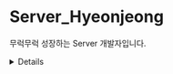 # Server_Hyeonjeong
무럭무럭 성장하는 Server 개발자입니다.

<details> 
 # 1차세미나
  <div markdown="1">
   # 필수 과제 1-1
> 로그인 페이지 만들기
> (SignInActivity)

<img width="397" alt="1" src="https://user-images.githubusercontent.com/81394850/162618531-506ff87d-1ee9-4193-903f-975cf141c1b0.png">


**1. 아이디, 비밀번호 모두 입력 되어있을 경우만 Activity 이동**
```kotlin
//로그인 버튼 클릭시  
binding.btnLogin.setOnClickListener {  
  if(etid.text.toString().isNotBlank() && etpw.text.toString().isNotBlank()){//값이 있는 경우  
  Toast.makeText(this,"로그인 성공",Toast.LENGTH_SHORT).show()  
        val intent = Intent(this,HomeActivity::class.java)  
        startActivity(intent)  
    }else {  
        Toast.makeText(this,"아이디/비밀번호를 확인해주세요",Toast.LENGTH_SHORT).show()  
    }  
}
```
➡️ 로그인 버튼 클릭시
`isNotBlank` : 비어있거나 공백이 아닌 경우 true 반환
- `Toast` 메시지를 통해 '로그인 성공' 출력하기
- `Intent` 객체를 통해 HomeActivity로 이동하기

<img width="422" alt="2" src="https://user-images.githubusercontent.com/81394850/162618590-bc3b874a-ca25-4e94-9d09-a59994c30f11.png">


**2. 비밀번호 입력 내용 가리기**
`android:inputType="textPassword"` 를 통해 입력한 비밀번호를 가리도록 설정하기

**3. 미리보기 글씨 설정**
`android:hint="비밀번호를 입력해주세요."` 로 입력 전 미리보기 내용을 설정해준다.

**4. 회원가입 버튼 클릭시 SignUpActivity로 이동**
```kotlin
//회원가입 버튼 클릭시  
binding.btnSignup.setOnClickListener {  
  val intent = Intent(this,SignUpActivity::class.java)  
  startActivity(intent)
}
```
<img width="430" alt="3" src="https://user-images.githubusercontent.com/81394850/162618624-f4b0083d-0b17-4f33-9382-b2ec82a444ad.png">


`Intent(context, 호출할 액티비티::class.java)` 
-> 회원가입 Activity 호출하여 이동하기

# 필수과제 1-2

> 회원가입 페이지 만들기
> (SignUpActivity)


**1. 모두 입력된 경우만 회원가입 완료 클릭시 Activity 이동**

```kotlin
private fun signup(){  
    if(binding.etSignupId.text.toString().isNotBlank() && binding.etSignupName.text.toString().isNotBlank() && binding.etSignupPw.text.toString().isNotEmpty()){  
        Toast.makeText(this,"회원가입성공", Toast.LENGTH_SHORT).show()
        finish()
}

override fun finish() {  
    super.finish()  
}
```

* ` isNotBlank` 속성을 통해 EditText에 값이 있는 경우만 회원가입 성공하도록 설정
* `finish()` 함수를 호출하여 현재 엑티비티를 종료하고 Intent하기 전에 있었던 Activity로 이동

> 모두 입력하지 않은 경우

<img width="413" alt="4" src="https://user-images.githubusercontent.com/81394850/162618715-8fd68f0b-1205-4685-8580-493d175bc8b0.png">

> 모두 입력한 경우

<img width="437" alt="5" src="https://user-images.githubusercontent.com/81394850/162618774-cfc97f49-01c9-4fe7-bdc8-e85aced10a25.png">

-> 회원가입 성공

# 필수과제 1-3

> 자기소개 페이지 만들기
> (HomeActivity)

constraint 설정 후 view간의 위치 관계를 통해 자기소개 페이지 설정


# 성장과제 2-1
> 화면이동 + @

1. 회원가입 성공 후 회원가입 시 입력했던 아이디와 비밀번호 입력되어 있어야함
> SignInActivity.kt
```kotlin
//회원가입 버튼 클릭시  
binding.btnSignup.setOnClickListener {  
  val intent = Intent(this,SignUpActivity::class.java)  
    getSignUpActivityResult.launch(intent) //startActivity 대신 사용해서 값 받아올 수 있도록 함  
}
```
* SignActivity에서 값을 받아오기 위해 getSignUpActivityResult 변수를 시작하여 Intent 진행한다.

```kotlin
//회원가입 후 ID, PW 가져오기  
getSignUpActivityResult = registerForActivityResult(  
    ActivityResultContracts.StartActivityForResult()) {  
  result ->  
  //회원가입에서 돌아올 때 결과 값 받아옴  
  if(result.resultCode == RESULT_OK){  
            var signupId = result.data?.getStringExtra("id")  
            var signupPw = result.data?.getStringExtra("pw")  
            etid.setText(signupId)  
            etpw.setText(signupPw)  
        }  
    }
```
2. `private lateinit var getSignUpActivityResult : ActivityResultLauncher<Intent>` 
-> registerForActivityResult를 사용할 변수를 선언한다.
3. `if(result.resultCode == RESULT_OK)` RESULT_OK 를 통해 결과코드가 참일 경우 회원가입에서 돌아올 때 결과 값을 받아온다.
4. `result.data?.getStringExtra("id")` id라는 key값을 담아온 데이터를 저장하여 ID EditText 자리에 넣어준다.(비밀번호도 동일하게 진행)
5. `etid.setText(signupId)` 받아온 id값을 setText로 텍스트를 설정해준다.


> SignUpActivity.kt
```kotlin
//로그인 페이지로 이동할 때 입력 값을 보내도록 하는 코드  
val intent = Intent(this, SignInActivity::class.java).apply{  
  putExtra("id",signupId)  
    putExtra("pw",signupPw)  
}  
  
setResult(RESULT_OK,intent)  
if (!isFinishing) {  
    finish()  
}
```
* `putExtra`를 통해  key값과 함께 입력한 값을 저장해준다.
* 값 입력 후 RESULT_OK를 통해 받은 입력 값을 전달하여 사용할 수 있도록 한다.

<img width="437" alt="6" src="https://user-images.githubusercontent.com/81394850/162618897-34dcc36f-e0ed-412e-bd54-e66bcf910cc2.png">


# 성장과제 2-2

**1. ScrollView 설정**
```xml
<ScrollView  
	  android:layout_width="match_parent"  
	  android:layout_height="0dp"  
	  app:layout_constraintTop_toTopOf="parent"  
	  app:layout_constraintBottom_toBottomOf="parent">  
	 <androidx.constraintlayout.widget.ConstraintLayout  android:layout_width="match_parent"  
	  android:layout_height="wrap_content"  
	  android:layout_marginBottom="30dp"  
	  app:layout_constraintTop_toTopOf="parent">
      </androidx.constraintlayout.widget.ConstraintLayout>  
  
</ScrollView>
  ```
* ScrollView는 imageview나 TextView와 같은 View들을 바로 포함할 수 없다. 또한 한개의 뷰만 포함 가능하다. 그래서 layout을 만들고 그 내부에 다른 view들을 포함해야한다.
* ConstraintLayout을 내부에 만들고 그 안에 다른 뷰들을 포함하여 만든다.

<img width="401" alt="7" src="https://user-images.githubusercontent.com/81394850/162618912-60f04285-3618-44d4-aa8f-624bd592cea1.png">
<img width="421" alt="8" src="https://user-images.githubusercontent.com/81394850/162618937-bf8c7f7c-6051-4fbf-a367-389f5244c4bf.png">

-> 내용이 많을 경우, 스크롤뷰를 통해 내릴 수 있도록 함

<br>

**2. 사진 비율 1:1로 설정하기**

`app:layout_constraintDimensionRatio="1:1"` -> 가로, 세로 비율을 1:1로 설정하기 
 
`app:layout_constraintWidth_percent="0.4"` -> Width에 40% 크기로 image 크기를 설정한다. 이때 가로, 세로 비율이 같으므로 Length 또한 같은 크기로 설정된다.


  </div> 
</details>

